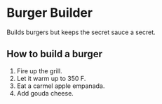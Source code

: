 # Burger Builder
Builds burgers but keeps the secret sauce a secret.

## How to build a burger
1. Fire up the grill.
2. Let it warm up to 350 F.
3. Eat a carmel apple empanada.
4. Add gouda cheese.
